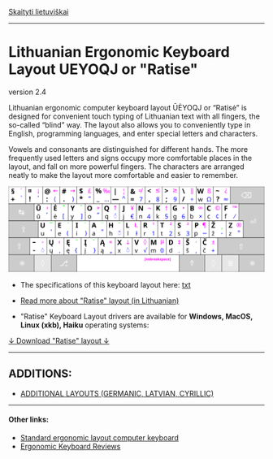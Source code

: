 [Skaityti lietuviškai](README.md)

------------------------------------

# Lithuanian Ergonomic Keyboard Layout UEYOQJ or "Ratise"

version 2.4

Lithuanian ergonomic computer keyboard layout ŪĖYOQJ or “Ratisė” is designed for convenient touch typing of Lithuanian text with all fingers, the so-called “blind” way. The layout also allows you to conveniently type in English, programming languages, and enter special letters and characters.

Vowels and consonants are distinguished for different hands. The more frequently used letters and signs occupy more comfortable places in the layout, and fall on more powerful fingers. The characters are arranged neatly to make the layout more comfortable and easier to remember.

![Ratise layout](docs/images/kb_lt_ratise_viskas.svg)

+ The specifications of this keyboard layout here: [txt](SPECIFICATIONS.txt)

+ [Read more about "Ratise" layout (in Lithuanian)](README.md)

+ "Ratise" Keyboard Layout drivers are available for __Windows, MacOS, Linux (xkb), Haiku__ operating systems:

[↓ Download "Ratise" layout ↓](https://github.com/albuck/Ratise-layout/zipball/master)

------------------------------------------------------------------------------------

ADDITIONS:
----------

- [ADDITIONAL LAYOUTS (GERMANIC, LATVIAN, CYRILLIC)](docs/additional_layouts.md)

------------------------------------------------------------------------------------

#### Other links:

- [Standard ergonomic layout computer keyboard](https://albuck.github.io/SEL-keyboard/)
- [Ergonomic Keyboard Reviews](http://xahlee.info/kbd/ergonomic_keyboards_index.html)
